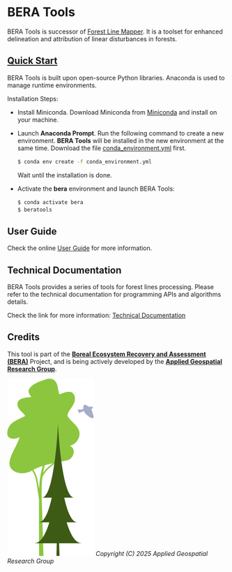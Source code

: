 # BERA Tools

BERA Tools is successor of [Forest Line Mapper](https://github.com/appliedgrg/flm). It is a toolset for enhanced delineation and attribution of linear disturbances in forests.

<!--![Banner](docs/files/images/BERALogo.png)-->

## [Quick Start](https://beratools.readthedocs.io/en/latest/installation.html)

BERA Tools is built upon open-source Python libraries. Anaconda is used to manage runtime environments.

Installation Steps:

- Install Miniconda. Download Miniconda from [Miniconda](https://docs.anaconda.com/miniconda/) and install on your machine.
- Launch **Anaconda Prompt**. Run the following command to create a new environment. **BERA Tools** will be installed in the new environment at the same time. Download the file [conda_environment.yml](https://github.com/RichardQZeng/BTools/blob/main/conda_environment.yml) first.

   ```bash
   $ conda env create -f conda_environment.yml
   ```

   Wait until the installation is done.
- Activate the **bera** environment and launch BERA Tools:

  ```bash
  $ conda activate bera
  $ beratools
  ```


## User Guide

Check the online [User Guide](https://beratools.readthedocs.io/en/latest/) for more information.

## Technical Documentation

BERA Tools provides a series of tools for forest lines processing. Please refer to the technical documentation for programming APIs and algorithms details.

Check the link for more information:  [Technical Documentation](https://beratools.readthedocs.io/en/latest/)

## Credits

This tool is part of the [**Boreal Ecosystem Recovery and Assessment (BERA)**](http://www.beraproject.org/) Project, and is being actively developed by the [**Applied Geospatial Research Group**](https://www.appliedgrg.ca/).

![Logos](docs/files/images/BERALogo.png)
*Copyright (C) 2025  Applied Geospatial Research Group*